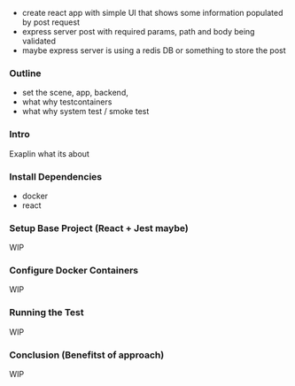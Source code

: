 - create react app with simple UI that shows some information populated by post request 
- express server post with required params, path and body being validated 
- maybe express server is using a redis DB or something to store the post 

### Outline 

- set the scene, app, backend, 
- what why testcontainers 
- what why system test / smoke test 

### Intro

Exaplin what its about

### Install Dependencies 

- docker
- react 

### Setup Base Project (React + Jest maybe)

WIP

### Configure Docker Containers 

WIP 


### Running the Test 

WIP


### Conclusion (Benefitst of approach)

WIP